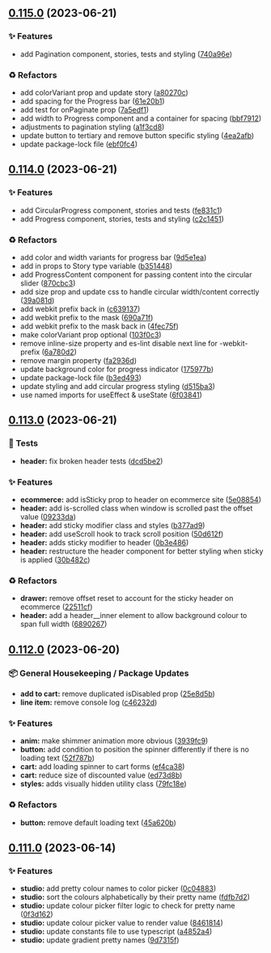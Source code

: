 ## [0.115.0](https://github.com/Open-Study-College/osc/compare/v0.114.0...v0.115.0) (2023-06-21)


### ✨ Features

* add Pagination component, stories, tests and styling ([740a96e](https://github.com/Open-Study-College/osc/commit/740a96e9d3ebe93d00e8f6bcf7f9850ef3285a88))


### ♻️ Refactors

* add colorVariant prop and update story ([a80270c](https://github.com/Open-Study-College/osc/commit/a80270c85c3cb1aa9137b558a3e11b463caf777a))
* add spacing for the Progress bar ([61e20b1](https://github.com/Open-Study-College/osc/commit/61e20b172ac9f2461256efc00b6d63ca52cee6c1))
* add test for onPaginate prop ([7a5edf1](https://github.com/Open-Study-College/osc/commit/7a5edf1e95ffbc89d7eea9f367f29b4cf787f16f))
* add width to Progress component and a container for spacing ([bbf7912](https://github.com/Open-Study-College/osc/commit/bbf79120a9d4595ed734bc8a55d3d891ae2f1bbc))
* adjustments to pagination styling ([a1f3cd8](https://github.com/Open-Study-College/osc/commit/a1f3cd84dd14925afee64175d408c5d54c478a4c))
* update button to tertiary and remove button specific styling ([4ea2afb](https://github.com/Open-Study-College/osc/commit/4ea2afb8e2ab8f03e8c141577b1caa2dd4098232))
* update package-lock file ([ebf0fc4](https://github.com/Open-Study-College/osc/commit/ebf0fc42bc6a228e836da69a7f1729db5b22d4aa))

## [0.114.0](https://github.com/Open-Study-College/osc/compare/v0.113.0...v0.114.0) (2023-06-21)


### ✨ Features

* add CircularProgress component, stories and tests ([fe831c1](https://github.com/Open-Study-College/osc/commit/fe831c199d49bc9c2e500c671eba49382749c300))
* add Progress component, stories, tests and styling ([c2c1451](https://github.com/Open-Study-College/osc/commit/c2c145141bc834fc3bcd598c9e5651ae36d5d782))


### ♻️ Refactors

* add color and width variants for progress bar ([9d5e1ea](https://github.com/Open-Study-College/osc/commit/9d5e1eaa298d0dfd562ae10208355dfc58c176e6))
* add in props to Story type variable ([b351448](https://github.com/Open-Study-College/osc/commit/b351448e55e8ff46f14e9efb100fbf1bb22199ab))
* add ProgressContent component for passing content into the circular slider ([870cbc3](https://github.com/Open-Study-College/osc/commit/870cbc3304766eea9c0587bfe73c3a8bee1c097b))
* add size prop and update css to handle circular width/content correctly ([39a081d](https://github.com/Open-Study-College/osc/commit/39a081d100a4f125a98bc1d9cbe21dd5b24547b7))
* add webkit prefix back in ([c639137](https://github.com/Open-Study-College/osc/commit/c639137f998ada8a6efeaf244e28e6875bcbe3a7))
* add webkit prefix to the mask ([690a71f](https://github.com/Open-Study-College/osc/commit/690a71f14c4824baa65550d03576aaabac19b272))
* add webkit prefix to the mask back in ([4fec75f](https://github.com/Open-Study-College/osc/commit/4fec75f95f8223c017fb2c3648348b87ee8d4bda))
* make colorVariant prop optional ([103f0c3](https://github.com/Open-Study-College/osc/commit/103f0c380e96b84cbd62d9343fba4005078348b8))
* remove inline-size property and es-lint disable next line for -webkit- prefix ([6a780d2](https://github.com/Open-Study-College/osc/commit/6a780d2da707643996300bfb11f23223b66e955a))
* remove margin property ([fa2936d](https://github.com/Open-Study-College/osc/commit/fa2936d6d12b1d27a9dce6b9253a26cd6a67673b))
* update background color for progress indicator ([175977b](https://github.com/Open-Study-College/osc/commit/175977b7baaea7f1ee47bb59a70be28a5efbe222))
* update package-lock file ([b3ed493](https://github.com/Open-Study-College/osc/commit/b3ed4935c8dca0ebc9b229f562812b8daa497460))
* update styling and add circular progress styling ([d515ba3](https://github.com/Open-Study-College/osc/commit/d515ba3b3481c4c3b3ac220efe4bf6e88abf50f6))
* use named imports for useEffect & useState ([6f03841](https://github.com/Open-Study-College/osc/commit/6f03841ef48106d43c21c7fee1916316969b80be))

## [0.113.0](https://github.com/Open-Study-College/osc/compare/v0.112.0...v0.113.0) (2023-06-21)


### 🧪 Tests

* **header:** fix broken header tests ([dcd5be2](https://github.com/Open-Study-College/osc/commit/dcd5be26bd4ad0aaf4259b7faa9e01d0d8656a76))


### ✨ Features

* **ecommerce:** add isSticky prop to header on ecommerce site ([5e08854](https://github.com/Open-Study-College/osc/commit/5e088549570576fc8b38e650ff9c5f1306b47cfd))
* **header:** add is-scrolled class when window is scrolled past the offset value ([09233da](https://github.com/Open-Study-College/osc/commit/09233da0a65a302eeda2300f64f1bb1e2e715b1f))
* **header:** add sticky modifier class and styles ([b377ad9](https://github.com/Open-Study-College/osc/commit/b377ad9007fd95883dcbf183ec67bc72ba8e7f87))
* **header:** add useScroll hook to track scroll position ([50d612f](https://github.com/Open-Study-College/osc/commit/50d612f4c7395334c2c8938c2ec6c5cfa856aed6))
* **header:** adds sticky modifier to header ([0b3e486](https://github.com/Open-Study-College/osc/commit/0b3e4862d70ae3e888770f901091f2c12ebca270))
* **header:** restructure the header component for better styling when sticky is applied ([30b482c](https://github.com/Open-Study-College/osc/commit/30b482c8e277bf12e7f0b2c7792018e3268ccd1b))


### ♻️ Refactors

* **drawer:** remove offset reset to account for the sticky header on ecommerce ([22511cf](https://github.com/Open-Study-College/osc/commit/22511cf2b7c68d7da0fe5af5843eb0ac78ca5fc5))
* **header:** add a header__inner element to allow background colour to span full width ([6890267](https://github.com/Open-Study-College/osc/commit/6890267be004776bf18d42b9641ff54564300dd8))

## [0.112.0](https://github.com/Open-Study-College/osc/compare/v0.111.0...v0.112.0) (2023-06-20)


### 📦 General Housekeeping / Package Updates

* **add to cart:** remove duplicated isDisabled prop ([25e8d5b](https://github.com/Open-Study-College/osc/commit/25e8d5bd935e61138846fb737a44ee149178bdf4))
* **line item:** remove console log ([c46232d](https://github.com/Open-Study-College/osc/commit/c46232dc276a3cb13b970fe2d0aeab535a6fb3bf))


### ✨ Features

* **anim:** make shimmer animation more obvious ([3939fc9](https://github.com/Open-Study-College/osc/commit/3939fc95aa298b047e3bf19246de378a68cc21a2))
* **button:** add condition to position the spinner differently if there is no loading text ([52f787b](https://github.com/Open-Study-College/osc/commit/52f787b3a7d24730837364ee0c6e511a251ab93d))
* **cart:** add loading spinner to cart forms ([ef4ca38](https://github.com/Open-Study-College/osc/commit/ef4ca388cb521ed11eb622dbc8cd33fd16b1eebc))
* **cart:** reduce size of discounted value ([ed73d8b](https://github.com/Open-Study-College/osc/commit/ed73d8bdd69aefca4eeb6c2a9644f8ddbe75103b))
* **styles:** adds visually hidden utility class ([79fc18e](https://github.com/Open-Study-College/osc/commit/79fc18e4cb7845e8f429391173990cad4ce03cbd))


### ♻️ Refactors

* **button:** remove default loading text ([45a620b](https://github.com/Open-Study-College/osc/commit/45a620b2194ec052d17d8a1bdd392de307a31959))

## [0.111.0](https://github.com/Open-Study-College/osc/compare/v0.110.0...v0.111.0) (2023-06-14)


### ✨ Features

* **studio:** add pretty colour names to color picker ([0c04883](https://github.com/Open-Study-College/osc/commit/0c04883ae27ae49ab863ddc1e43ffab7b9a1a36a))
* **studio:** sort the colours alphabetically by their pretty name ([fdfb7d2](https://github.com/Open-Study-College/osc/commit/fdfb7d2633a1b62f1131caceabe76fa855cd6084))
* **studio:** update colour picker filter logic to check for pretty name ([0f3d162](https://github.com/Open-Study-College/osc/commit/0f3d16292ea5a1a99802c010b02a0fbc77c40b9c))
* **studio:** update colour picker value to render value ([8461814](https://github.com/Open-Study-College/osc/commit/84618145e9b03fa785fab9de816e38eebd0a4cd8))
* **studio:** update constants file to use typescript ([a4852a4](https://github.com/Open-Study-College/osc/commit/a4852a4a02a3c6051094b0b97116995f59266a7e))
* **studio:** update gradient pretty names ([9d7315f](https://github.com/Open-Study-College/osc/commit/9d7315fb70e35a8d41d79dc48caa864c7e93632b))

